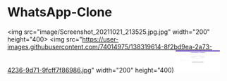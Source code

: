 # WhatsApp-Clone

<img src="image/Screenshot_20211021_213525.jpg.jpg" width="200" height="400>
<img src="https://user-images.githubusercontent.com/74014975/138319614-8f2bd9ea-2a73-4236-9d71-9fcff7f86986.jpg" width="200" height="400)
<img src="image/Screenshot_20211021_214124.jpg" width="100" height="50">
